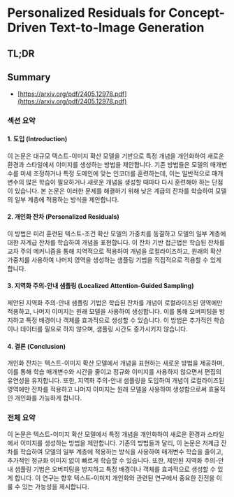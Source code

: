 # Personalized Residuals for Concept-Driven Text-to-Image Generation
## TL;DR
## Summary
- [https://arxiv.org/pdf/2405.12978.pdf](https://arxiv.org/pdf/2405.12978.pdf)

### 섹션 요약

#### 1. 도입 (Introduction)

이 논문은 대규모 텍스트-이미지 확산 모델을 기반으로 특정 개념을 개인화하여 새로운 환경과 스타일에서 이미지를 생성하는 방법을 제안합니다. 기존 방법들은 모델의 매개변수를 미세 조정하거나 특정 도메인에 맞는 인코더를 훈련하는데, 이는 일반적으로 매개변수의 많은 학습이 필요하거나 새로운 개념을 생성할 때마다 다시 훈련해야 하는 단점이 있습니다. 본 논문은 이러한 문제를 해결하기 위해 낮은 계급의 잔차를 학습하여 모델의 일부 계층에 적용하는 방식을 제안합니다.

#### 2. 개인화 잔차 (Personalized Residuals)

이 방법은 미리 훈련된 텍스트-조건 확산 모델의 가중치를 동결하고 모델의 일부 계층에 대한 저계급 잔차를 학습하여 개념을 표현합니다. 이 잔차 기반 접근법은 학습된 잔차를 교차 주의 메커니즘을 통해 지역적으로 적용하여 개념을 로컬라이즈하고, 원래의 확산 가중치를 사용하여 나머지 영역을 생성하는 샘플링 기법을 직접적으로 적용할 수 있게 합니다.

#### 3. 지역화 주의-안내 샘플링 (Localized Attention-Guided Sampling)

제안된 지역화 주의-안내 샘플링 기법은 학습된 잔차를 개념이 로컬라이즈된 영역에만 적용하고, 나머지 이미지는 원래 모델을 사용하여 생성합니다. 이를 통해 오버피팅을 방지하고 특정 배경이나 객체를 효과적으로 생성할 수 있습니다. 이 방법은 추가적인 학습이나 데이터를 필요로 하지 않으며, 샘플링 시간도 증가시키지 않습니다.

#### 4. 결론 (Conclusion)

개인화 잔차는 텍스트-이미지 확산 모델에서 개념을 표현하는 새로운 방법을 제공하며, 이를 통해 학습 매개변수와 시간을 줄이고 정규화 이미지를 사용하지 않으면서 편집의 유연성을 유지합니다. 또한, 지역화 주의-안내 샘플링을 도입하여 개념이 로컬라이즈된 영역에만 잔차를 적용하고 나머지 이미지는 원래 모델을 사용하여 생성함으로써 효율적인 개인화를 가능하게 합니다.

### 전체 요약

이 논문은 텍스트-이미지 확산 모델에서 특정 개념을 개인화하여 새로운 환경과 스타일에서 이미지를 생성하는 방법을 제안합니다. 기존의 방법들과 달리, 이 논문은 저계급 잔차를 학습하여 모델의 일부 계층에 적용하는 방식을 사용하여 매개변수 학습을 줄이고, 추가적인 정규화 이미지 없이 빠르게 학습할 수 있습니다. 또한, 제안된 지역화 주의-안내 샘플링 기법은 오버피팅을 방지하고 특정 배경이나 객체를 효과적으로 생성할 수 있게 합니다. 이 연구는 향후 텍스트-이미지 개인화와 관련된 연구에서 중요한 진전을 이룰 수 있는 가능성을 제시합니다.
